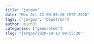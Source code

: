 ```yaml
---
title: "jargon"
date: "Mon Oct 12 00:55:20 CEST 2020"
tags: ["jargon", "pipotron"]
author: m1ch3l
categories: ["generated"]
slug: "jargon/2020-10-12-00:55:20"
---
```



